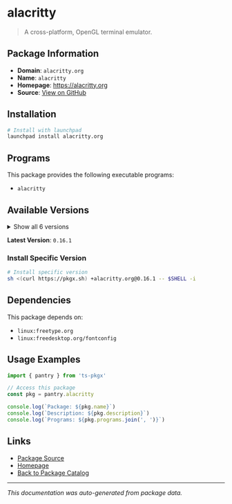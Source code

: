 # alacritty

> A cross-platform, OpenGL terminal emulator.

## Package Information

- **Domain**: `alacritty.org`
- **Name**: `alacritty`
- **Homepage**: https://alacritty.org
- **Source**: [View on GitHub](https://github.com/pkgxdev/pantry/tree/main/projects/alacritty.org/package.yml)

## Installation

```bash
# Install with launchpad
launchpad install alacritty.org
```

## Programs

This package provides the following executable programs:

- `alacritty`

## Available Versions

<details>
<summary>Show all 6 versions</summary>

- `0.16.1`, `0.16.0`, `0.15.1`, `0.15.0`, `0.14.0`
- `0.13.2`

</details>

**Latest Version**: `0.16.1`

### Install Specific Version

```bash
# Install specific version
sh <(curl https://pkgx.sh) +alacritty.org@0.16.1 -- $SHELL -i
```

## Dependencies

This package depends on:

- `linux:freetype.org`
- `linux:freedesktop.org/fontconfig`

## Usage Examples

```typescript
import { pantry } from 'ts-pkgx'

// Access this package
const pkg = pantry.alacritty

console.log(`Package: ${pkg.name}`)
console.log(`Description: ${pkg.description}`)
console.log(`Programs: ${pkg.programs.join(', ')}`)
```

## Links

- [Package Source](https://github.com/pkgxdev/pantry/tree/main/projects/alacritty.org/package.yml)
- [Homepage](https://alacritty.org)
- [Back to Package Catalog](../../package-catalog.md)

---

*This documentation was auto-generated from package data.*
